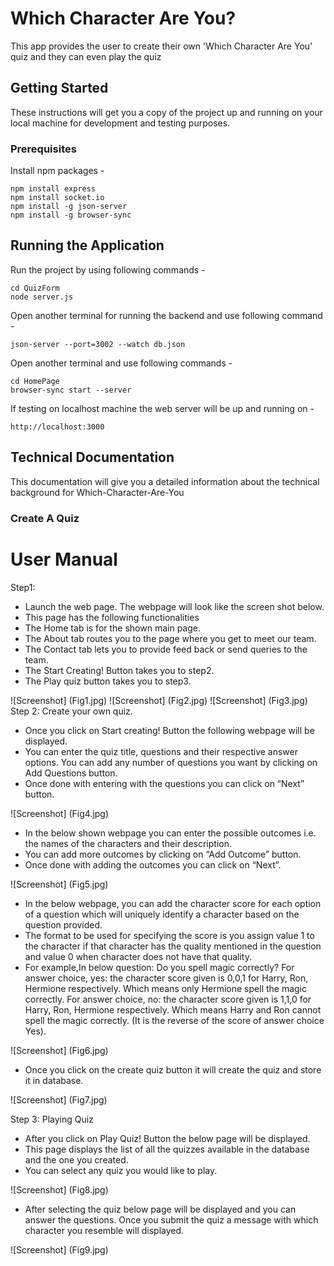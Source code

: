 # Which Character Are You?

This app provides the user to create their own 'Which Character Are You' quiz and they can even play the quiz

## Getting Started

These instructions will get you a copy of the project up and running on your local machine for development and testing purposes.

### Prerequisites

Install npm packages -
```
npm install express
npm install socket.io
npm install -g json-server
npm install -g browser-sync
```

## Running the Application
Run the project by using following commands -
```
cd QuizForm
node server.js
```
Open another terminal for running the backend and use following command -
```
json-server --port=3002 --watch db.json
```
Open another terminal and use following commands -
```
cd HomePage
browser-sync start --server
```
If testing on localhost machine the web server will be up and running on -
```
http://localhost:3000
```

## Technical Documentation
This documentation will give you a detailed information about the technical background for Which-Character-Are-You

### Create A Quiz

# User Manual

  Step1:
- Launch the web page. The webpage will look like the screen shot below.
- This page has the following functionalities
- The Home tab is for the shown main page.
- The About tab routes you to the page where you get to meet our team.
- The Contact tab lets you to provide feed back or send queries to the team.
- The Start Creating! Button  takes you to step2.
- The Play quiz button takes you to step3.

![Screenshot] (Fig1.jpg)
![Screenshot] (Fig2.jpg)
![Screenshot] (Fig3.jpg)
Step 2: Create your own quiz.
- Once you click on Start creating! Button the following webpage will be displayed.
- You can enter the quiz title, questions and their respective answer options. You can add any number of questions you want by clicking on Add Questions button.
- Once done with entering with the questions you can click on “Next” button.

![Screenshot] (Fig4.jpg)

- In the below shown webpage you can enter the possible outcomes i.e. the names of the characters and their description.
- You can add more outcomes by clicking on “Add Outcome” button.
- Once done with adding the outcomes you can click on “Next”.

![Screenshot] (Fig5.jpg)

- In the below webpage, you can add the character score for each option of a question which will uniquely identify a character based on the question provided.
- The format to be used for specifying the score is you assign value 1 to the character if that character has the quality mentioned in the question and value 0 when character does not have that quality.
- For example,In below question: Do you spell magic correctly?
For answer choice, yes: the character score given is 0,0,1 for Harry, Ron, Hermione respectively. Which means only Hermione spell the magic correctly.
For answer choice, no: the character score given is 1,1,0 for Harry, Ron, Hermione respectively. Which means Harry and Ron cannot spell the magic correctly. (It is the reverse of the score of answer choice Yes).

![Screenshot] (Fig6.jpg)

- Once you click on the create quiz button it will create the quiz and store it in database.

![Screenshot] (Fig7.jpg)

Step 3: Playing Quiz
- After you click on Play Quiz! Button the below page will be displayed.
- This page displays the list of all the quizzes available in the database and the one you created.
- You can select any quiz you would like to play.

![Screenshot] (Fig8.jpg)


- After selecting the quiz below page will be displayed and you can answer the questions. Once you submit the quiz a message with which character you resemble will displayed.

![Screenshot] (Fig9.jpg)
